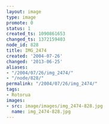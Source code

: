 ```yaml
---
layout: image
type: image
promote: 0
status: 1
created_ts: 1090861653
changed_ts: 1372159403
node_id: 828
title: IMG_2474
created: '2004-07-26'
changed: '2013-06-25'
aliases:
- "/2004/07/26/img_2474/"
- "/node/828/"
permalink: "/2004/07/26/img_2474/"
tags:
- Rotorua
images:
- src: image/images/img_2474-828.jpg
  name: img_2474-828.jpg
---
```


